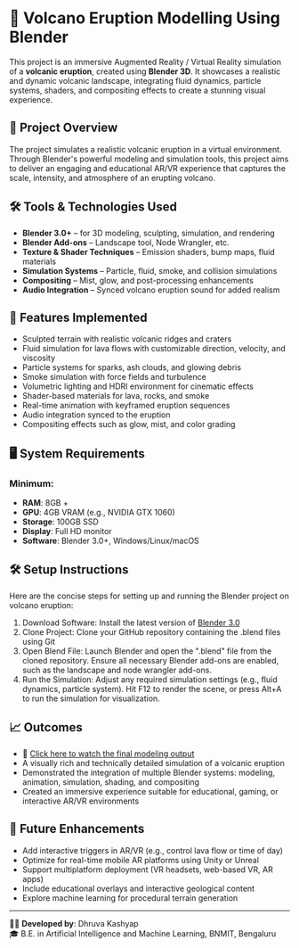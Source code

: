 # 🌋 Volcano Eruption Modelling Using Blender

This project is an immersive Augmented Reality / Virtual Reality simulation of a **volcanic eruption**, created using **Blender 3D**. It showcases a realistic and dynamic volcanic landscape, integrating fluid dynamics, particle systems, shaders, and compositing effects to create a stunning visual experience.

## 🎯 Project Overview
The project simulates a realistic volcanic eruption in a virtual environment. Through Blender's powerful modeling and simulation tools, this project aims to deliver an engaging and educational AR/VR experience that captures the scale, intensity, and atmosphere of an erupting volcano.

## 🛠️ Tools & Technologies Used
- **Blender 3.0+** – for 3D modeling, sculpting, simulation, and rendering
- **Blender Add-ons** – Landscape tool, Node Wrangler, etc.
- **Texture & Shader Techniques** – Emission shaders, bump maps, fluid materials
- **Simulation Systems** – Particle, fluid, smoke, and collision simulations
- **Compositing** – Mist, glow, and post-processing enhancements
- **Audio Integration** – Synced volcano eruption sound for added realism

## 🧩 Features Implemented
- Sculpted terrain with realistic volcanic ridges and craters
- Fluid simulation for lava flows with customizable direction, velocity, and viscosity
- Particle systems for sparks, ash clouds, and glowing debris
- Smoke simulation with force fields and turbulence
- Volumetric lighting and HDRI environment for cinematic effects
- Shader-based materials for lava, rocks, and smoke
- Real-time animation with keyframed eruption sequences
- Audio integration synced to the eruption
- Compositing effects such as glow, mist, and color grading

## 🖥️ System Requirements

### Minimum:
- **RAM**: 8GB +
- **GPU**: 4GB VRAM (e.g., NVIDIA GTX 1060) 
- **Storage**: 100GB SSD  
- **Display**: Full HD monitor  
- **Software**: Blender 3.0+, Windows/Linux/macOS

##  🛠️ Setup Instructions
Here are the concise steps for setting up and running the Blender project on volcano eruption:
1. Download Software: Install the latest version of [Blender 3.0](https://www.blender.org/download/)
2. Clone Project: Clone your GitHub repository containing the .blend files using Git
3. Open Blend File: Launch Blender and open the ".blend" file from the cloned repository. Ensure all necessary Blender add-ons are enabled, such as the landscape and node wrangler add-ons.
4. Run the Simulation: Adjust any required simulation settings (e.g., fluid dynamics, particle system). Hit F12 to render the scene, or press Alt+A to run the simulation for visualization.


## 📈 Outcomes
- 🎥 [Click here to watch the final modeling output](https://youtu.be/vLpgZpSvgTM)
- A visually rich and technically detailed simulation of a volcanic eruption
- Demonstrated the integration of multiple Blender systems: modeling, animation, simulation, shading, and compositing
- Created an immersive experience suitable for educational, gaming, or interactive AR/VR environments

## 🔮 Future Enhancements
- Add interactive triggers in AR/VR (e.g., control lava flow or time of day)
- Optimize for real-time mobile AR platforms using Unity or Unreal
- Support multiplatform deployment (VR headsets, web-based VR, AR apps)
- Include educational overlays and interactive geological content
- Explore machine learning for procedural terrain generation

---

👨‍💻 **Developed by**: Dhruva Kashyap <br>
🎓 B.E. in Artificial Intelligence and Machine Learning, BNMIT, Bengaluru <br> 


